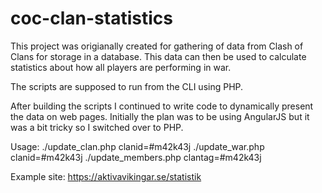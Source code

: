 # coc-clan-statistics

This project was origianally created for gathering of data from Clash of Clans for storage in a database.
This data can then be used to calculate statistics about how all players are performing in war.

The scripts are supposed to run from the CLI using PHP.

After building the scripts I continued to write code to dynamically present the data on web pages.
Initially the plan was to be using AngularJS but it was a bit tricky so I switched over to PHP.

Usage:
./update_clan.php clanid=#m42k43j
./update_war.php clanid=#m42k43j
./update_members.php clantag=#m42k43j


Example site: https://aktivavikingar.se/statistik

